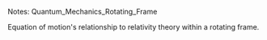 Notes: Quantum_Mechanics_Rotating_Frame

Equation of motion's relationship to relativity theory within a rotating frame.
